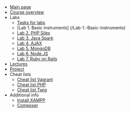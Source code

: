 - [Main page](/)     
- [Course overview](/Course-overview) 
- Labs
	- [Tasks for labs](/Tasks-for-labs)  
	- [Lab 1. Basic instruments]    (/Lab-1.-Basic-instruments) 
	- [Lab 2. PHP Silex](/Lab-2.-PHP-Silex) 
	- [Lab 3. Java Spark](/Lab-3.-Java-Spark) 
	- [Lab 4. AJAX](/Lab-4.-AJAX) 
	- [Lab 5. MongoDB](/Lab-5.-MongoDB) 
	- [Lab 6. Node.JS](/Lab-6.-Node.JS) 
	- [Lab 7. Ruby on Rails](/Lab-7.-Ruby-on-Rails) 
- [Lectures](/Lectures) 
- [Project](/Project) 
- Cheat lists
	- [Cheat list Vagrant](/Cheat-list-Vagrant) 
	- [Cheat list PHP](//Cheat-list-PHP")
	- [Cheat list Twig](/Cheat-list-Twig) 
- Additional info       
	- [Install XAMPP](/Install-XAMPP) 
	- [Composer](/Composer)    
      